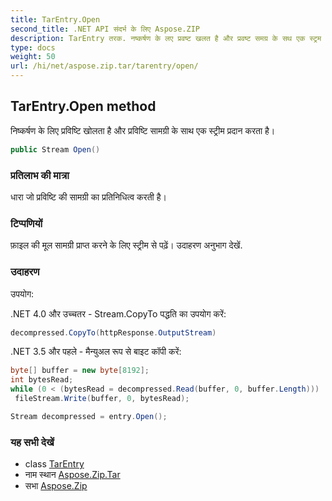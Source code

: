 ```yaml
---
title: TarEntry.Open
second_title: .NET API संदर्भ के लिए Aspose.ZIP
description: TarEntry तरक. नष्कर्षण के लए प्रवष्ट खलत है और प्रवष्ट समग्र के सथ एक स्ट्रम प्रदन करत है
type: docs
weight: 50
url: /hi/net/aspose.zip.tar/tarentry/open/
---
```

## TarEntry.Open method

निष्कर्षण के लिए प्रविष्टि खोलता है और प्रविष्टि सामग्री के साथ एक स्ट्रीम प्रदान करता है।

```csharp
public Stream Open()
```

### प्रतिलाभ की मात्रा

धारा जो प्रविष्टि की सामग्री का प्रतिनिधित्व करती है।

### टिप्पणियों

फ़ाइल की मूल सामग्री प्राप्त करने के लिए स्ट्रीम से पढ़ें। उदाहरण अनुभाग देखें.

### उदाहरण

उपयोग:

.NET 4.0 और उच्चतर - Stream.CopyTo पद्धति का उपयोग करें:

```csharp
decompressed.CopyTo(httpResponse.OutputStream)
```

.NET 3.5 और पहले - मैन्युअल रूप से बाइट कॉपी करें:

```csharp
byte[] buffer = new byte[8192];
int bytesRead;
while (0 < (bytesRead = decompressed.Read(buffer, 0, buffer.Length)))
 fileStream.Write(buffer, 0, bytesRead);
```

```csharp
Stream decompressed = entry.Open();
```

### यह सभी देखें

* class [TarEntry](../)
* नाम स्थान [Aspose.Zip.Tar](../../tarentry/)
* सभा [Aspose.Zip](../../../)


